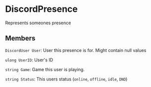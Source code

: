 DiscordPresence
===============
Represents someones presence

## Members

`DiscordUser User`: User this presence is for. Might contain null values

`ulong UserID`: User's ID

`string Game`: Game this user is playing.

`string Status`: This users status (`online`, `offline`, `idle`, `DND`)
